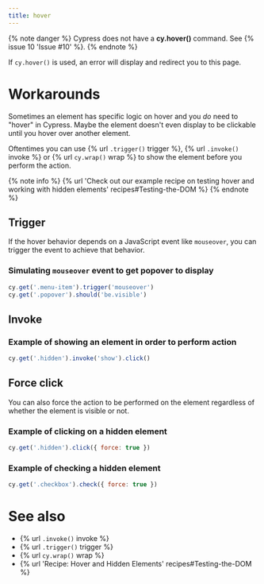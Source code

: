```yaml
---
title: hover
---
```


{% note danger %}
Cypress does not have a **cy.hover()** command. See {% issue 10 'Issue #10' %}.
{% endnote %}

If `cy.hover()` is used, an error will display and redirect you to this page.

# Workarounds

Sometimes an element has specific logic on hover and you *do* need to "hover" in Cypress. Maybe the element doesn't even display to be clickable until you hover over another element.

Oftentimes you can use {% url `.trigger()` trigger %}, {% url `.invoke()` invoke %} or {% url `cy.wrap()` wrap %} to show the element before you perform the action.

{% note info %}
{% url 'Check out our example recipe on testing hover and working with hidden elements' recipes#Testing-the-DOM %}
{% endnote %}

## Trigger

If the hover behavior depends on a JavaScript event like `mouseover`, you can trigger the event to achieve that behavior.

### Simulating `mouseover` event to get popover to display

```javascript
cy.get('.menu-item').trigger('mouseover')
cy.get('.popover').should('be.visible')
```

## Invoke

### Example of showing an element in order to perform action

```javascript
cy.get('.hidden').invoke('show').click()
```

## Force click

You can also force the action to be performed on the element regardless of whether the element is visible or not.

### Example of clicking on a hidden element

```javascript
cy.get('.hidden').click({ force: true })
```

### Example of checking a hidden element

```javascript
cy.get('.checkbox').check({ force: true })
```

# See also

- {% url `.invoke()` invoke %}
- {% url `.trigger()` trigger %}
- {% url `cy.wrap()` wrap %}
- {% url 'Recipe: Hover and Hidden Elements' recipes#Testing-the-DOM %}
